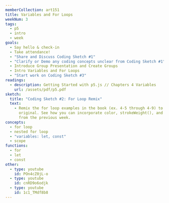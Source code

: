 ```yaml
---
memberCollection: art151
title: Variables and For Loops
weekNum: 3
tags:
  - p5
  - intro
  - week
goals:
  - Say hello & check-in
  - Take attendance!
  - "Share and Discuss Coding Sketch #1"
  - "Clarify or Demo any coding concepts unclear from Coding Sketch #1"
  - Introduce Group Presentation and Create Groups
  - Intro Variables and For Loops
  - "Start work on Coding Sketch #3"
readings:
  - description: Getting Started with p5.js // Chapters 4 Variables
    url: /assets/pdf/p5.pdf
sketch:
  title: "Coding Sketch #2: For Loop Remix"
  text:
    - Remix the for loop examples in the book (ex. 4-5 through 4-9) to create something
      original. See how you can incorporate color, strokeWeight(), and different shapes
      from the previous week.
concepts:
  - for loop
  - nested for loop
  - "variables: let, const"
  - scope
functions:
  - for
  - let
  - const
other:
  - type: youtube
    id: POn4cZ0jL-o
  - type: youtube
    id: cnRD9o6odjk
  - type: youtube
    id: 1c1_TMdf8b8
---
```

